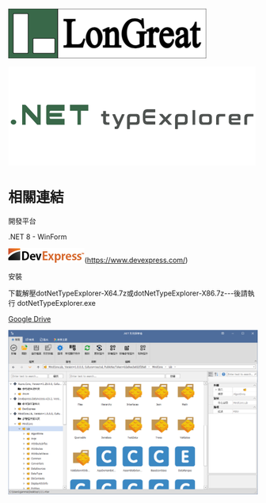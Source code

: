 ![Logo](LonGreatTitle.png)

![Logo](dotNetTypeExplorer.png)

# 相關連結

開發平台

.NET 8 - WinForm 

![Logo](logo.png)(https://www.devexpress.com/)

安裝

下載解壓dotNetTypeExplorer-X64.7z或dotNetTypeExplorer-X86.7z---後請執行 dotNetTypeExplorer.exe 

[Google Drive](https://drive.google.com/drive/folders/1M4NXi-pROmYhcG6mnI3nuXsNL8iUuQS-?usp=sharing)

![Logo](dotNetTypeExplorer1.png)
